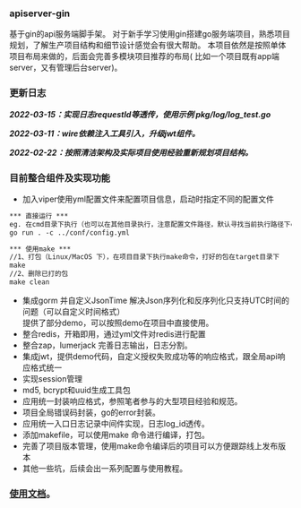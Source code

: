 ### apiserver-gin

基于gin的api服务端脚手架。 对于新手学习使用gin搭建go服务端项目，熟悉项目规划，了解生产项目结构和细节设计感觉会有很大帮助。 本项目依然是按照单体项目布局来做的，后面会完善多模块项目推荐的布局(
比如一个项目既有app端server，又有管理后台server)。

### 更新日志
***2022-03-15：实现日志requestId等透传，使用示例 pkg/log/log_test.go***

***2022-03-11：wire依赖注入工具引入，升级jwt组件。***

***2022-02-22：按照清洁架构及实际项目使用经验重新规划项目结构。***

### 目前整合组件及实现功能

- 加入viper使用yml配置文件来配置项目信息，启动时指定不同的配置文件

```html
*** 直接运行 ***
eg. 在cmd目录下执行（也可以在其他目录执行，注意配置文件路径，默认寻找当前执行路径下conf目录中的config.yml文件）
go run . -c ../conf/config.yml

*** 使用make ***
//1、打包（Linux/MacOS 下），在项目目录下执行make命令，打好的包在target目录下
make 
//2、删除已打的包
make clean
```

- 集成gorm 并自定义JsonTime 解决Json序列化和反序列化只支持UTC时间的问题（可以自定义时间格式）  
  提供了部分demo，可以按照demo在项目中直接使用。
- 整合redis，开箱即用，通过yml文件对redis进行配置
- 整合zap，lumerjack 完善日志输出，日志分割。
- 集成jwt，提供demo代码，自定义授权失败成功等的响应格式，跟全局api响应格式统一
- 实现session管理
- md5, bcrypt和uuid生成工具包
- 应用统一封装响应格式，参照笔者参与的大型项目经验和规范。
- 项目全局错误码封装，go的error封装。
- 应用统一入口日志记录中间件实现，日志log_id透传。
- 添加makefile，可以使用make 命令进行编译，打包。
- 完善了项目版本管理，使用make命令编译后的项目可以方便跟踪线上发布版本
- 其他一些坑，后续会出一系列配置与使用教程。

### [使用文档](https://github.com/xmgtony/apiserver-gin/docs/quick_start.md)。
